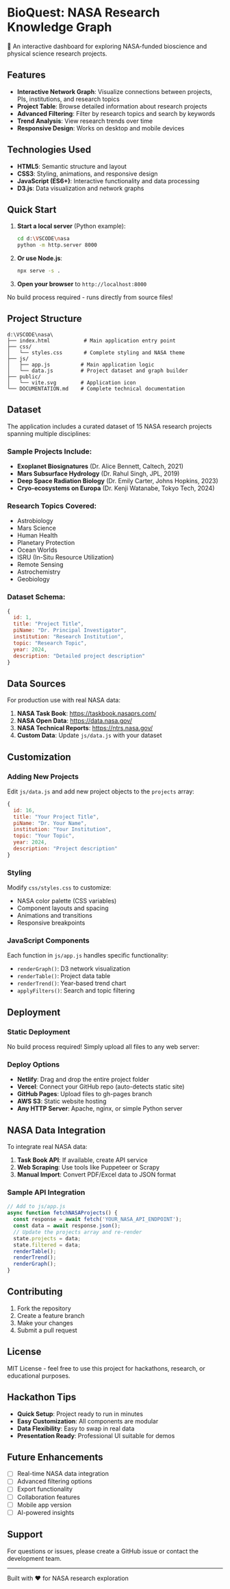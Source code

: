 # BioQuest: NASA Research Knowledge Graph

🚀 An interactive dashboard for exploring NASA-funded bioscience and physical science research projects.

## Features

- **Interactive Network Graph**: Visualize connections between projects, PIs, institutions, and research topics
- **Project Table**: Browse detailed information about research projects
- **Advanced Filtering**: Filter by research topics and search by keywords
- **Trend Analysis**: View research trends over time
- **Responsive Design**: Works on desktop and mobile devices

## Technologies Used

- **HTML5**: Semantic structure and layout
- **CSS3**: Styling, animations, and responsive design
- **JavaScript (ES6+)**: Interactive functionality and data processing
- **D3.js**: Data visualization and network graphs

## Quick Start

1. **Start a local server** (Python example):
   ```bash
   cd d:\VSCODE\nasa
   python -m http.server 8000
   ```

2. **Or use Node.js**:
   ```bash
   npx serve -s .
   ```

3. **Open your browser** to `http://localhost:8000`

No build process required - runs directly from source files!

## Project Structure

```
d:\VSCODE\nasa\
├── index.html           # Main application entry point
├── css/
│   └── styles.css       # Complete styling and NASA theme
├── js/
│   ├── app.js          # Main application logic
│   └── data.js         # Project dataset and graph builder
├── public/
│   └── vite.svg        # Application icon
└── DOCUMENTATION.md    # Complete technical documentation
```

## Dataset

The application includes a curated dataset of 15 NASA research projects spanning multiple disciplines:

### Sample Projects Include:
- **Exoplanet Biosignatures** (Dr. Alice Bennett, Caltech, 2021)
- **Mars Subsurface Hydrology** (Dr. Rahul Singh, JPL, 2019)
- **Deep Space Radiation Biology** (Dr. Emily Carter, Johns Hopkins, 2023)
- **Cryo-ecosystems on Europa** (Dr. Kenji Watanabe, Tokyo Tech, 2024)

### Research Topics Covered:
- Astrobiology
- Mars Science
- Human Health
- Planetary Protection
- Ocean Worlds
- ISRU (In-Situ Resource Utilization)
- Remote Sensing
- Astrochemistry
- Geobiology

### Dataset Schema:
```javascript
{
  id: 1,
  title: "Project Title",
  piName: "Dr. Principal Investigator",
  institution: "Research Institution",
  topic: "Research Topic",
  year: 2024,
  description: "Detailed project description"
}
```

## Data Sources

For production use with real NASA data:

1. **NASA Task Book**: https://taskbook.nasaprs.com/
2. **NASA Open Data**: https://data.nasa.gov/
3. **NASA Technical Reports**: https://ntrs.nasa.gov/
4. **Custom Data**: Update `js/data.js` with your dataset

## Customization

### Adding New Projects

Edit `js/data.js` and add new project objects to the `projects` array:

```javascript
{
  id: 16,
  title: "Your Project Title",
  piName: "Dr. Your Name",
  institution: "Your Institution",
  topic: "Your Topic",
  year: 2024,
  description: "Project description"
}
```

### Styling

Modify `css/styles.css` to customize:
- NASA color palette (CSS variables)
- Component layouts and spacing
- Animations and transitions
- Responsive breakpoints

### JavaScript Components

Each function in `js/app.js` handles specific functionality:
- `renderGraph()`: D3 network visualization
- `renderTable()`: Project data table
- `renderTrend()`: Year-based trend chart
- `applyFilters()`: Search and topic filtering

## Deployment

### Static Deployment

No build process required! Simply upload all files to any web server:

### Deploy Options

- **Netlify**: Drag and drop the entire project folder
- **Vercel**: Connect your GitHub repo (auto-detects static site)  
- **GitHub Pages**: Upload files to gh-pages branch
- **AWS S3**: Static website hosting
- **Any HTTP Server**: Apache, nginx, or simple Python server

## NASA Data Integration

To integrate real NASA data:

1. **Task Book API**: If available, create API service
2. **Web Scraping**: Use tools like Puppeteer or Scrapy
3. **Manual Import**: Convert PDF/Excel data to JSON format

### Sample API Integration

```javascript
// Add to js/app.js
async function fetchNASAProjects() {
  const response = await fetch('YOUR_NASA_API_ENDPOINT');
  const data = await response.json();
  // Update the projects array and re-render
  state.projects = data;
  state.filtered = data;
  renderTable();
  renderTrend();
  renderGraph();
}
```

## Contributing

1. Fork the repository
2. Create a feature branch
3. Make your changes
4. Submit a pull request

## License

MIT License - feel free to use this project for hackathons, research, or educational purposes.

## Hackathon Tips

- **Quick Setup**: Project ready to run in minutes
- **Easy Customization**: All components are modular
- **Data Flexibility**: Easy to swap in real data
- **Presentation Ready**: Professional UI suitable for demos

## Future Enhancements

- [ ] Real-time NASA data integration
- [ ] Advanced filtering options
- [ ] Export functionality
- [ ] Collaboration features
- [ ] Mobile app version
- [ ] AI-powered insights

## Support

For questions or issues, please create a GitHub issue or contact the development team.

---

Built with ❤️ for NASA research exploration